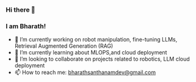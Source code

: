 ### Hi there 👋

### I am Bharath!

- 🔭 I’m currently working on robot manipulation, fine-tuning LLMs, Retrieval Augmented Generation (RAG)
- 🌱 I’m currently learning about MLOPS,and cloud deployment
- 👯 I’m looking to collaborate on projects related to robotics, LLM cloud deployment
- 📫 How to reach me: bharathsanthanamdev@gmail.com


